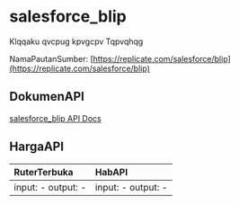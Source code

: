 # salesforce_blip

Klqqaku qvcpug kpvgcpv Tqpvqhqg

NamaPautanSumber: [https://replicate.com/salesforce/blip](https://replicate.com/salesforce/blip)

## DokumenAPI

[salesforce_blip API Docs](../apis/kl/salesforce_blip.md)

## HargaAPI

| RuterTerbuka | HabAPI |
|:---|:---|
| input: - output: - | input: - output: - |
